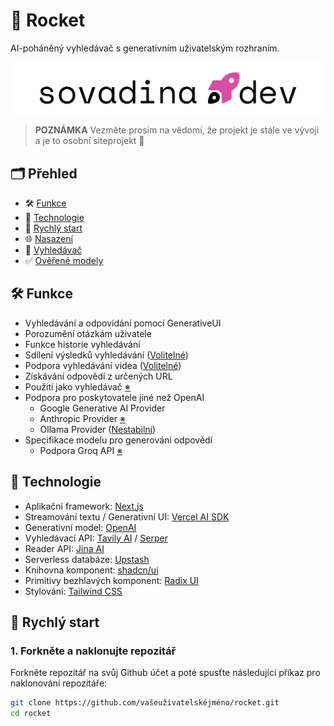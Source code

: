 # 🚀 Rocket

AI-poháněný vyhledávač s generativním uživatelským rozhraním.

![snímek](https://github.com/petrsovadina/rocket/blob/71613e24c0d11c2510497b118d2a028337a29aed/public/brand/sovadina.dev.background.png)

> **POZNÁMKA**
> Vezměte prosím na vědomí, že projekt je stále ve vývoji a je to osobní siteprojekt 🙂

## 🗂️ Přehled

- 🛠 [Funkce](#-funkce)
- 🧱 [Technologie](#-technologie)
- 🚀 [Rychlý start](#-rychlý-start)
- 🌐 [Nasazení](#-nasazení)
- 🔎 [Vyhledávač](#-vyhledávač)
- ✅ [Ověřené modely](#-ověřené-modely)

## 🛠 Funkce

- Vyhledávání a odpovídání pomocí GenerativeUI
- Porozumění otázkám uživatele
- Funkce historie vyhledávání
- Sdílení výsledků vyhledávání ([Volitelné](https://github.com/miurla/morphic/blob/main/.env.local.example))
- Podpora vyhledávání videa ([Volitelné](https://github.com/miurla/morphic/blob/main/.env.local.example))
- Získávání odpovědí z určených URL
- Použití jako vyhledávač [※](#-vyhledávač)
- Podpora pro poskytovatele jiné než OpenAI
  - Google Generative AI Provider
  - Anthropic Provider [※](https://github.com/miurla/morphic/pull/239)
  - Ollama Provider ([Nestabilní](https://github.com/miurla/morphic/issues/215))
- Specifikace modelu pro generování odpovědí
  - Podpora Groq API [※](https://github.com/miurla/morphic/pull/58)

## 🧱 Technologie

- Aplikační framework: [Next.js](https://nextjs.org/)
- Streamování textu / Generativní UI: [Vercel AI SDK](https://sdk.vercel.ai/docs)
- Generativní model: [OpenAI](https://openai.com/)
- Vyhledávací API: [Tavily AI](https://tavily.com/) / [Serper](https://serper.dev)
- Reader API: [Jina AI](https://jina.ai/)
- Serverless databáze: [Upstash](https://upstash.com/)
- Knihovna komponent: [shadcn/ui](https://ui.shadcn.com/)
- Primitivy bezhlavých komponent: [Radix UI](https://www.radix-ui.com/)
- Stylování: [Tailwind CSS](https://tailwindcss.com/)

## 🚀 Rychlý start

### 1. Forkněte a naklonujte repozitář

Forkněte repozitář na svůj Github účet a poté spusťte následující příkaz pro naklonování repozitáře:

```bash
git clone https://github.com/vašeuživatelskéjméno/rocket.git
cd rocket
